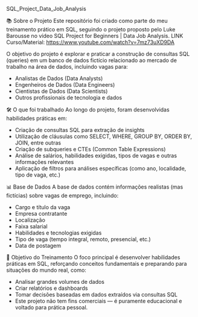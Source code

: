 SQL_Project_Data_Job_Analysis

📚 Sobre o Projeto
Este repositório foi criado como parte do meu treinamento prático em SQL, seguindo o projeto proposto pelo Luke Barousse no vídeo SQL Project for Beginners | Data Job Analysis.
LINK Curso/Material: https://www.youtube.com/watch?v=7mz73uXD9DA

O objetivo do projeto é explorar e praticar a construção de consultas SQL (queries) em um banco de dados fictício relacionado ao mercado de trabalho na área de dados, incluindo vagas para:

- Analistas de Dados (Data Analysts)
- Engenheiros de Dados (Data Engineers)
- Cientistas de Dados (Data Scientists)
- Outros profissionais de tecnologia e dados

🛠️ O que foi trabalhado
Ao longo do projeto, foram desenvolvidas habilidades práticas em:

- Criação de consultas SQL para extração de insights
- Utilização de cláusulas como SELECT, WHERE, GROUP BY, ORDER BY, JOIN, entre outras
- Criação de subqueries e CTEs (Common Table Expressions)
- Análise de salários, habilidades exigidas, tipos de vagas e outras informações relevantes
- Aplicação de filtros para análises específicas (como ano, localidade, tipo de vaga, etc.)

📊 Base de Dados
A base de dados contém informações realistas (mas fictícias) sobre vagas de emprego, incluindo:

- Cargo e título da vaga
- Empresa contratante
- Localização
- Faixa salarial
- Habilidades e tecnologias exigidas
- Tipo de vaga (tempo integral, remoto, presencial, etc.)
- Data de postagem

🎯 Objetivo do Treinamento
O foco principal é desenvolver habilidades práticas em SQL, reforçando conceitos fundamentais e preparando para situações do mundo real, como:

- Analisar grandes volumes de dados
- Criar relatórios e dashboards
- Tomar decisões baseadas em dados extraídos via consultas SQL
- Este projeto não tem fins comerciais — é puramente educacional e voltado para prática pessoal.
